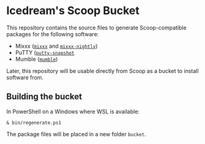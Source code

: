 # Icedream's Scoop Bucket

This repository contains the source files to generate Scoop-compatible packages
for the following software:

- Mixxx ([`mixxx`](src/mixxx) and [`mixxx-nightly`](src/mixxx-nightly))
- PuTTY ([`putty-snapshot`](src/putty-snapshot)
- Mumble ([`mumble`](src/mumble))

Later, this repository will be usable directly from Scoop as a bucket to install
software from.

## Building the bucket

In PowerShell on a Windows where WSL is available:

    & bin/regenerate.ps1

The package files will be placed in a new folder `bucket`.

